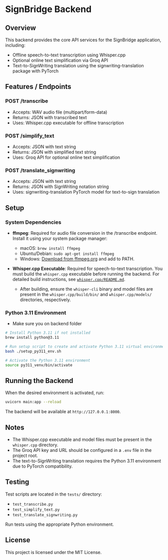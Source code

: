 # SignBridge Backend

## Overview

This backend provides the core API services for the SignBridge application, including:

- Offline speech-to-text transcription using Whisper.cpp
- Optional online text simplification via Groq API
- Text-to-SignWriting translation using the signwriting-translation package with PyTorch

## Features / Endpoints

### POST /transcribe

- Accepts: WAV audio file (multipart/form-data)
- Returns: JSON with transcribed text
- Uses: Whisper.cpp executable for offline transcription

### POST /simplify_text

- Accepts: JSON with text string
- Returns: JSON with simplified text string
- Uses: Groq API for optional online text simplification

### POST /translate_signwriting

- Accepts: JSON with text string
- Returns: JSON with SignWriting notation string
- Uses: signwriting-translation PyTorch model for text-to-sign translation

## Setup


### System Dependencies

- **ffmpeg**: Required for audio file conversion in the /transcribe endpoint. Install it using your system package manager:
  - macOS: `brew install ffmpeg`
  - Ubuntu/Debian: `sudo apt-get install ffmpeg`
  - Windows: [Download from ffmpeg.org](https://ffmpeg.org/download.html) and add to PATH.

- **Whisper.cpp Executable**: Required for speech-to-text transcription. You must build the `whisper.cpp` executable before running the backend. For detailed build instructions, see [`whisper.cpp/README.md`](../whisper.cpp/README.md).
  - After building, ensure the `whisper-cli` binary and model files are present in the `whisper.cpp/build/bin/` and `whisper.cpp/models/` directories, respectively.

### Python 3.11 Environment

- Make sure you on backend folder

```bash
# Install Python 3.11 if not installed
brew install python@3.11

# Run setup script to create and activate Python 3.11 virtual environment and install dependencies
bash ./setup_py311_env.sh

# Activate the Python 3.11 environment
source py311_venv/bin/activate

```

## Running the Backend

When the desired environment is activated, run:

```bash
uvicorn main:app --reload
```

The backend will be available at `http://127.0.0.1:8000`.

## Notes

- The Whisper.cpp executable and model files must be present in the `whisper.cpp` directory.
- The Groq API key and URL should be configured in a `.env` file in the project root.
- The text-to-SignWriting translation requires the Python 3.11 environment due to PyTorch compatibility.

## Testing

Test scripts are located in the `tests/` directory:

- `test_transcribe.py`
- `test_simplify_text.py`
- `test_translate_signwriting.py`

Run tests using the appropriate Python environment.

## License

This project is licensed under the MIT License.
